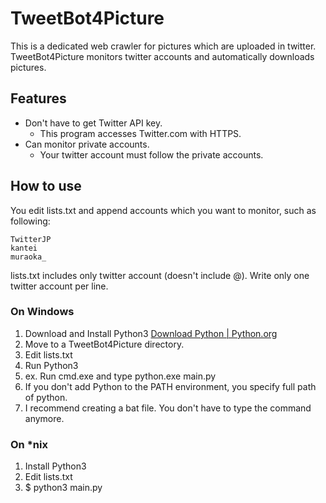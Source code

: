 # TweetBot4Picture
This is a dedicated web crawler for pictures which are uploaded in twitter.
TweetBot4Picture monitors twitter accounts and automatically downloads pictures.

## Features
* Don't have to get Twitter API key.
  * This program accesses Twitter.com with HTTPS.
* Can monitor private accounts.
  * Your twitter account must follow the private accounts.

## How to use
You edit lists.txt and append accounts which you want to monitor, such as following:

    TwitterJP
    kantei
    muraoka_

lists.txt includes only twitter account (doesn't include @).
Write only one twitter account per line.

### On Windows
1. Download and Install Python3 [Download Python | Python.org](https://www.python.org/downloads/)
1. Move to a TweetBot4Picture directory.
1. Edit lists.txt
1. Run Python3
  1. ex. Run cmd.exe and type python.exe main.py
  1. If you don't add Python to the PATH environment, you specify full path of python.
  1. I recommend creating a bat file. You don't have to type the command anymore.

### On *nix
1. Install Python3
1. Edit lists.txt
1. $ python3 main.py

